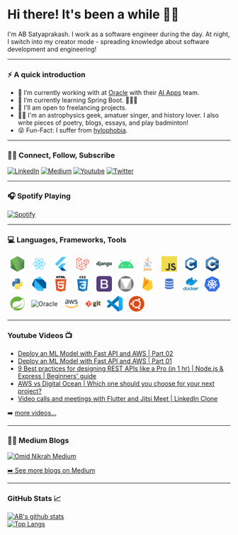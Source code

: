 # Hi there! It's been a while 👋🏻

I'm AB Satyaprakash. I work as a software engineer during the day. At night, I switch into my creator mode - spreading knowledge about software development and engineering!

---

### ⚡️ A quick introduction

- 🔭 I’m currently working with at [Oracle](https://www.oracle.com) with their [AI Apps](https://www.oracle.com/in/artificial-intelligence/ai-apps/) team.
- 🌱 I’m currently learning Spring Boot. 👨🏻‍🎓
- 💼 I'll am open to freelancing projects.
- 🤟🏻 I'm an astrophysics geek, amatuer singer, and history lover. I also write pieces of poetry, blogs, essays, and play badminton!
- 😝 Fun-Fact: I suffer from [hylophobia](https://phobia.wikia.org/wiki/Hylophobia).

---

### 🤝🏻 Connect, Follow, Subscribe

[![LinkedIn](https://img.shields.io/badge/LinkedIn-0077B5?style=for-the-badge&logo=linkedin&logoColor=white)](https://www.linkedin.com/in/absatyaprakash/)
[![Medium](https://img.shields.io/badge/Medium-333333?style=for-the-badge&logo=medium&logoColor=white)](https://medium.com/@absatyaprakash)
[![Youtube](https://img.shields.io/badge/Youtube-FF0000?style=for-the-badge&logo=youtube&logoColor=white)](https://www.youtube.com/c/ABSatyaprakash)
[![Twitter](https://img.shields.io/badge/Twitter-1DA1F2?style=for-the-badge&logo=twitter&logoColor=white)](https://twitter.com/AbSatyaprakash)

---

### 🎧 Spotify Playing

[![Spotify](https://novatorem.imperial-lord.vercel.app/api/spotify)](https://open.spotify.com/user/imperial-lord)

---

### 💻 Languages, Frameworks, Tools

<p float="left">
<img style="padding:5px;" align="center" alt="NodeJS" width="35px" src="https://raw.githubusercontent.com/github/explore/80688e429a7d4ef2fca1e82350fe8e3517d3494d/topics/nodejs/nodejs.png"/>
<img style="padding:5px;" align="center" alt="ReactJs" width="35px" src="https://raw.githubusercontent.com/github/explore/80688e429a7d4ef2fca1e82350fe8e3517d3494d/topics/react/react.png"/>
<img style="padding:5px;" align="center" alt="Flutter" width="35px" src="https://raw.githubusercontent.com/github/explore/cebd63002168a05a6a642f309227eefeccd92950/topics/flutter/flutter.png"/>
<img style="padding:5px;" align="center" alt="Laravel" width="35px" src="https://raw.githubusercontent.com/github/explore/56a826d05cf762b2b50ecbe7d492a839b04f3fbf/topics/laravel/laravel.png"> 
<img style="padding:5px;" align="center" alt="Django" width="35px" src="https://raw.githubusercontent.com/github/explore/80688e429a7d4ef2fca1e82350fe8e3517d3494d/topics/django/django.png"> 
<img style="padding:5px;" align="center" alt="Android" width="35px" src="https://raw.githubusercontent.com/github/explore/80688e429a7d4ef2fca1e82350fe8e3517d3494d/topics/android/android.png"> 
<img style="padding:5px;" align="center" alt="Java" width="35px" src="https://raw.githubusercontent.com/github/explore/80688e429a7d4ef2fca1e82350fe8e3517d3494d/topics/java/java.png">
<img style="padding:5px;" align="center" alt="JavaScript" width="35px" src="https://raw.githubusercontent.com/github/explore/80688e429a7d4ef2fca1e82350fe8e3517d3494d/topics/javascript/javascript.png">
<img style="padding:5px;" align="center" alt="C" width="35px" src="https://raw.githubusercontent.com/github/explore/80688e429a7d4ef2fca1e82350fe8e3517d3494d/topics/c/c.png">
<img style="padding:5px;" align="center" alt="C++" width="35px" src="https://raw.githubusercontent.com/github/explore/80688e429a7d4ef2fca1e82350fe8e3517d3494d/topics/cpp/cpp.png">
<img style="padding:5px;" align="center" alt="Python" width="35px" src="https://raw.githubusercontent.com/github/explore/80688e429a7d4ef2fca1e82350fe8e3517d3494d/topics/python/python.png">
<img style="padding:5px;" align="center" alt="Dart" width="35px" src="https://raw.githubusercontent.com/github/explore/80688e429a7d4ef2fca1e82350fe8e3517d3494d/topics/dart/dart.png">
<img style="padding:5px;" align="center" alt="HTML" width="35px" src="https://raw.githubusercontent.com/github/explore/80688e429a7d4ef2fca1e82350fe8e3517d3494d/topics/html/html.png">
<img style="padding:5px;" align="center" alt="CSS" width="35px" src="https://raw.githubusercontent.com/github/explore/80688e429a7d4ef2fca1e82350fe8e3517d3494d/topics/css/css.png">
<img style="padding:5px;" align="center" alt="BootStrap" width="35px" src="https://raw.githubusercontent.com/github/explore/80688e429a7d4ef2fca1e82350fe8e3517d3494d/topics/bootstrap/bootstrap.png">
<img style="padding:5px;" align="center" alt="Material-Design" width="35px" src="https://raw.githubusercontent.com/github/explore/80688e429a7d4ef2fca1e82350fe8e3517d3494d/topics/material-design/material-design.png">
<img style="padding:5px;" align="center" alt="Firebase" width="35px" src="https://raw.githubusercontent.com/github/explore/80688e429a7d4ef2fca1e82350fe8e3517d3494d/topics/firebase/firebase.png">
<img style="padding:5px;" align="center" alt="SQL" width="35px" src="https://raw.githubusercontent.com/github/explore/80688e429a7d4ef2fca1e82350fe8e3517d3494d/topics/sql/sql.png">
<img style="padding:5px;" align="center" alt="Docker" width="35px" src="https://raw.githubusercontent.com/github/explore/80688e429a7d4ef2fca1e82350fe8e3517d3494d/topics/docker/docker.png">
<img style="padding:5px;" align="center" alt="Kubernetes" width="35px" src="https://raw.githubusercontent.com/github/explore/01ea2a586e5da744792d0ccfce2f68b861f29301/topics/kubernetes/kubernetes.png">
<img style="padding:5px;" align="center" alt="Spring Boot" width="35px" src="https://raw.githubusercontent.com/github/explore/80688e429a7d4ef2fca1e82350fe8e3517d3494d/topics/spring-boot/spring-boot.png">
<img style="padding:5px;" align="center" alt="Oracle" width="35px" src="https://avatars.githubusercontent.com/u/4430336?s=200&v=4">
<img style="padding:5px;" align="center" alt="AWS" width="35px" src="https://raw.githubusercontent.com/github/explore/fbceb94436312b6dacde68d122a5b9c7d11f9524/topics/aws/aws.png">
<img style="padding:5px;" align="center" alt="Git" width="35px" src="https://raw.githubusercontent.com/github/explore/80688e429a7d4ef2fca1e82350fe8e3517d3494d/topics/git/git.png">
<img style="padding:5px;" align="center" alt="VS Code" width="35px" src="https://raw.githubusercontent.com/github/explore/80688e429a7d4ef2fca1e82350fe8e3517d3494d/topics/visual-studio-code/visual-studio-code.png">
<img style="padding:5px;" align="center" alt="Ubuntu" width="35px" src="https://raw.githubusercontent.com/github/explore/80688e429a7d4ef2fca1e82350fe8e3517d3494d/topics/ubuntu/ubuntu.png">
</p>

---

### Youtube Videos 📺

<!-- YOUTUBE:START -->
- [Deploy an ML Model with Fast API and AWS | Part 02](https://www.youtube.com/watch?v=o9TOERzCneI)
- [Deploy an ML Model with Fast API and AWS | Part 01](https://www.youtube.com/watch?v=q2xyXjUBpbI)
- [9 Best practices for designing REST APIs like a Pro &lpar;in 1 hr&rpar; | Node.js &amp; Express | Beginners&#39; guide](https://www.youtube.com/watch?v=q38AJWgcrqc)
- [AWS vs Digital Ocean | Which one should you choose for your next project?](https://www.youtube.com/watch?v=IoxGqAI-_UI)
- [Video calls and meetings with Flutter and Jitsi Meet | LinkedIn Clone](https://www.youtube.com/watch?v=99NpHtt5PVg)
<!-- YOUTUBE:END -->

➡️ [more videos...](https://www.youtube.com/c/ABSatyaprakash)

---

### ✍🏻 Medium Blogs

[![Omid Nikrah Medium](https://github-readme-medium.vercel.app/?username=absatyaprakash&limit=2)](https://medium.com/@absatyaprakash)

[➡️ See more blogs on Medium](https://absatyaprakash01.medium.com/)

---

### GitHub Stats 📈

[![AB's github stats](https://github-readme-stats.vercel.app/api?username=Imperial-lord&count_private=true&show_icons=true)](https://github.com/anuraghazra/github-readme-stats)<br>
[![Top Langs](https://github-readme-stats.vercel.app/api/top-langs/?username=Imperial-lord&layout=compact&langs_count=10)](https://github.com/anuraghazra/github-readme-stats)
